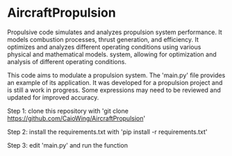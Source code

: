 # AircraftPropulsion
Propulsive code simulates and analyzes propulsion system performance. It models combustion processes, thrust generation, and efficiency. It optimizes and analyzes different operating conditions using various physical and mathematical models. system, allowing for optimization and analysis of different operating conditions.

This code aims to modulate a propulsion system. The 'main.py' file provides an example of its application. It was developed for a propulsion project and is still a work in progress. Some expressions may need to be reviewed and updated for improved accuracy.

Step 1: clone this repository with 'git clone https://github.com/CaioWing/AircraftPropulsion'

Step 2: install the requirements.txt with 'pip install -r requirements.txt'

Step 3: edit 'main.py' and run the function
